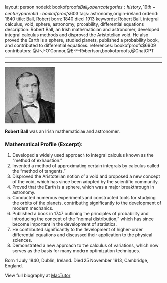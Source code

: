 layout: person
nodeid: bookofproofs$Ball_Robert
categories: history,19th-century
parentid: bookofproofs$603
tags: astronomy,origin-ireland
orderid: 1840
title: Ball, Robert
born: 1840
died: 1913
keywords: Robert Ball, integral calculus, void, sphere, astronomy, probability, differential equations
description: Robert Ball, an Irish mathematician and astronomer, developed integral calculus methods and disproved the Aristotelian void. He also proved the Earth is a sphere, studied planets, published a probability book, and contributed to differential equations.
references: bookofproofs$6909
contributors: @J-J-O'Connor,@E-F-Robertson,bookofproofs,@ChatGPT

---



---

![Ball_Robert.jpg](https://github.com/bookofproofs/bookofproofs.github.io/blob/main/_sources/_assets/images/portraits/Ball_Robert.jpg?raw=true)

**Robert Ball** was an Irish mathematician and astronomer.

### Mathematical Profile (Excerpt):
1. Developed a widely used approach to integral calculus known as the “method of exhaustion.”
2. Invented a method of approximating certain integrals by calculus called the “method of tangents.”
3. Disproved the Aristotelian notion of a void and proposed a new concept of the void, which has since been adopted by the scientific community.
4. Proved that the Earth is a sphere, which was a major breakthrough in astronomy.
5. Conducted numerous experiments and constructed tools for studying the orbits of the planets, contributing significantly to the development of modern mechanics.
6. Published a book in 1747 outlining the principles of probability and introducing the concept of the “normal distribution,” which has since become important in the development of statistics.
7. He contributed significantly to the development of higher-order differential equations and discussed their application to the physical sciences.
8. Demonstrated a new approach to the calculus of variations, which now serves as the basis for many modern optimization techniques.

Born 1 July 1840, Dublin, Ireland. Died 25 November 1913, Cambridge, England.

View full biography at [MacTutor](https://mathshistory.st-andrews.ac.uk/Biographies/Ball_Robert/)
